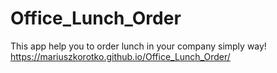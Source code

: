 # Office_Lunch_Order

This app help you to order lunch in your company simply way!
https://mariuszkorotko.github.io/Office_Lunch_Order/

